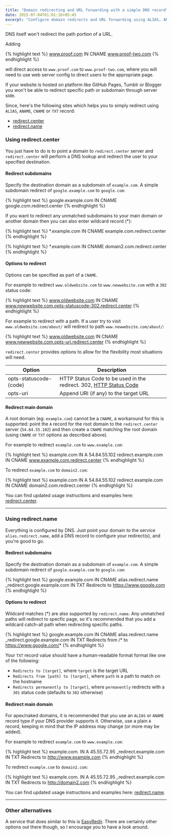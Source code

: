 ```yaml
---
title: "Domain redirecting and URL forwarding with a simple DNS record"
date: 2015-07-04T01:01:16+05:45
excerpt: "Configure domain redirects and URL forwarding using ALIAS, ANAME, CNAME or TXT record."
---
```


DNS itself won't redirect the path portion of a URL.

Adding

{% highlight text %}
www.proof.com  IN  CNAME  www.proof-two.com
{% endhighlight %}

will direct access to `www.proof.com` to `www.proof-two.com`, where you will need to use web server config to direct users to the appropriate page.

If your website is hosted on platform like GitHub Pages, Tumblr or Blogger you won't be able to redirect specific path or subdomain through server side.

Since, here's the following sites which helps you to simply redirect using `ALIAS`, `ANAME`, `CNAME` or `TXT` record:

* [redirect.center](http://redirect.center/)
* [redirect.name](http://redirect.name/)

### Using redirect.center

You just have to do is to point a domain to `redirect.center` server and `redirect.center` will perform a DNS lookup and redirect the user to your specified destination.

#### Redirect subdomains

Specify the destination domain as a subdomain of `example.com`. A simple subdomain redirect of `google.example.com` to `google.com`:

{% highlight text %}
google.example.com  IN  CNAME  google.com.redirect.center
{% endhighlight %}

If you want to redirect any unmatched subdomains to your main domain or another domain then you can also enter wildcard record (*):

{% highlight text %}
*.example.com  IN  CNAME  example.com.redirect.center
{% endhighlight %}

{% highlight text %}
*.example.com  IN  CNAME  domain2.com.redirect.center
{% endhighlight %}

#### Options to redirect

Options can be specified as part of a `CNAME`.

For example to redirect `www.oldwebsite.com` to `www.newwebsite.com` with a `302` status code:

{% highlight text %}
www.oldwebsite.com  IN  CNAME  www.newwebsite.com.opts-statuscode-302.redirect.center
{% endhighlight %}

For example to redirect with a path. If a user try to visit `www.oldwebsite.com/about/` will redirect to path `www.newwebsite.com/about/`:

{% highlight text %}
www.oldwebsite.com  IN  CNAME  www.newwebsite.com.opts-uri.redirect.center
{% endhighlight %}

`redirect.center` provides options to allow for the flexibility most situations will need.

| Option	               | Description
|------------------------|--------------------------------------------------------------------
| opts-statuscode-{code} | HTTP Status Code to be used in the redirect. 302, [HTTP Status Code](http://httpstatus.es/)
| opts-uri	             | Append URI (if any) to the target URL

#### Redirect main domain

A root domain (eg: `example.com`) cannot be a `CNAME`, a workaround for this is supported: point the `A` record for the root domain to the `redirect.center` server (`54.84.55.102`) and then create a `CNAME` matching the root domain (using `CNAME` or `TXT` options as described above).

For example to redirect `example.com` to `www.example.com`:

{% highlight text %}
example.com           IN  A      54.84.55.102
redirect.example.com  IN  CNAME  www.example.com.redirect.center
{% endhighlight %}

To redirect `example.com` to `domain2.com`:

{% highlight text %}
example.com           IN  A      54.84.55.102
redirect.example.com  IN  CNAME  domain2.com.redirect.center
{% endhighlight %}

<div class="alert alert-info" role="alert">
 <p>You can find updated usage instructions and examples here: <a class="alert-link" href="http://redirect.center/" onClick="ga('send', 'event', 'Click', 'Direct link', 'redirect.center');">redirect.center</a>.</p>
</div>

---

### Using redirect.name

Everything is configured by DNS. Just point your domain to the service `alias.redirect.name`, add a DNS record to configure your redirect(s), and you're good to go.

#### Redirect subdomains

Specify the destination domain as a subdomain of `example.com`. A simple subdomain redirect of `google.example.com` to `google.com`:

{% highlight text %}
google.example.com            IN  CNAME  alias.redirect.name
_redirect.google.example.com  IN  TXT    Redirects to https://www.google.com
{% endhighlight %}

#### Options to redirect

Wildcard matches (*) are also supported by `redirect.name`. Any unmatched paths will redirect to specfic page, so it's recommended that you add a wildcard catch-all path when redirecting specific paths.

{% highlight text %}
google.example.com            IN  CNAME  alias.redirect.name
_redirect.google.example.com  IN  TXT    Redirects from /* to https://www.google.com/*
{% endhighlight %}

Your `TXT` record value should have a human-readable format format like one of the following:

* `Redirects to [target]`, where `target` is the target URL
* `Redirects from [path] to [target]`, where `path` is a path to match on the hostname
* `Redirects permanently to [target]`, where `permanently` redirects with a `301` status code (defaults to `302` otherwise)

#### Redirect main domain

For apex/naked domains, it is recommended that you use an `ALIAS` or `ANAME` record type if your DNS provider supports it. Otherwise, use a plain `A` record, keeping in mind that the IP address may change (or more may be added).

For example to redirect `example.com` to `www.example.com`:

{% highlight text %}
example.com.           IN  A    45.55.72.95
_redirect.example.com  IN  TXT  Redirects to http://www.example.com
{% endhighlight %}

To redirect `example.com` to `domain2.com`:

{% highlight text %}
example.com.           IN  A    45.55.72.95
_redirect.example.com  IN  TXT  Redirects to http://domain2.com
{% endhighlight %}

<div class="alert alert-info" role="alert">
 <p>You can find updated usage instructions and examples here: <a class="alert-link" href="http://redirect.name/" onClick="ga('send', 'event', 'Click', 'Direct link', 'redirect.name');">redirect.name</a>.</p>
</div>

---

### Other alternatives

A service that does similar to this is [EasyRedir](https://www.easyredir.com/free-url-redirects). There are certainly other options out there though, so I encourage you to have a look around.
